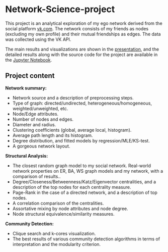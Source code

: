 # Network-Science-project

This project is an analytical exploration of my ego network derived from the social platform [vk.com](https://vk.com/). The network consists of my friends as nodes (excluding my own profile) and their mutual friendships as edges. The data was collected using the VK API. 

The main results and visualizations are shown in the [presentation](https://github.com/thecrazymage/Network-Science-project/blob/main/results.pdf), and the detailed results along with the source code for the project are available in the [Jupyter Notebook](https://github.com/thecrazymage/Network-Science-project/blob/main/source.ipynb).


## Project content

**Network summary:**
- Network source and a description of preprocessing steps.
- Type of graph: directed/undirected, heterogeneous/homogeneous, weighted/unweighted, etc.
- Node/Edge attributes.
- Number of nodes and edges.
- Diameter and radius.
- Clustering coefficients (global, average local, histogram).
- Average path length and its histogram.
- Degree distribution, and fitted models by regression/MLE/KS-test.
- A gorgeous network layout.

**Structural Analysis:**
- The closest random graph model to my social network. Real-world network properties on ER, BA, WS graph models and my network, with a comparison of results..
- Degree/Closeness/Betweenness/Katz/Eigenvector centralities, and a description of the top nodes for each centrality measure.
- Page-Rank in the case of a directed network, and a description of top nodes.
- A correlation comparison of the centralities.
- Assortative mixing by node attributes and node degree.
- Node structural equivalence/similarity measures.

**Community Detection:**
- Clique search and k-cores visualization.
- The best results of various community detection algorithms in terms of interpretation and the modularity criterion.